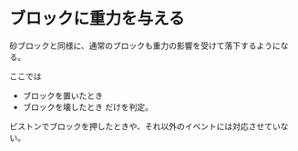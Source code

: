 # ブロックに重力を与える

砂ブロックと同様に、通常のブロックも重力の影響を受けて落下するようになる。

ここでは
* ブロックを置いたとき
* ブロックを壊したとき
だけを判定。

ピストンでブロックを押したときや、それ以外のイベントには対応させていない。
